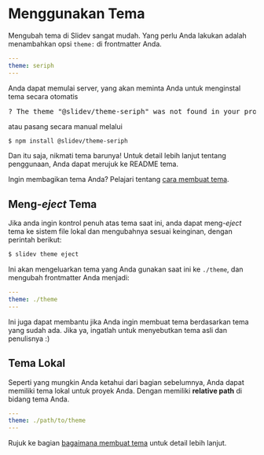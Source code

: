 # Menggunakan Tema

Mengubah tema di Slidev sangat mudah. Yang perlu Anda lakukan adalah menambahkan opsi `theme:` di frontmatter Anda.

```yaml
---
theme: seriph
---
```

Anda dapat memulai server, yang akan meminta Anda untuk menginstal tema secara otomatis

<div class="language-md">
<pre>
<span class="token keyword">?</span> The theme <span class="token string">"@slidev/theme-seriph"</span> was not found in your project, do you want to install it now? › (Y/n)
</pre>
</div>

atau pasang secara manual melalui

```bash
$ npm install @slidev/theme-seriph
```

Dan itu saja, nikmati tema barunya! Untuk detail lebih lanjut tentang penggunaan, Anda dapat merujuk ke README tema.

Ingin membagikan tema Anda? Pelajari tentang [cara membuat tema](/themes/write-a-theme).

## Meng-*eject* Tema

Jika anda ingin kontrol penuh atas tema saat ini, anda dapat meng-*eject* tema ke sistem file lokal dan mengubahnya sesuai keinginan, dengan perintah berikut:

```bash
$ slidev theme eject
```

Ini akan mengeluarkan tema yang Anda gunakan saat ini ke `./theme`, dan mengubah frontmatter Anda menjadi:

```yaml
---
theme: ./theme
---
```

Ini juga dapat membantu jika Anda ingin membuat tema berdasarkan tema yang sudah ada. Jika ya, ingatlah untuk menyebutkan tema asli dan penulisnya :)

## Tema Lokal

Seperti yang mungkin Anda ketahui dari bagian sebelumnya, Anda dapat memiliki tema lokal untuk proyek Anda. Dengan memiliki **relative path** di bidang tema Anda.

```yaml
---
theme: ./path/to/theme
---
```

Rujuk ke bagian [bagaimana membuat tema](/themes/write-a-theme) untuk detail lebih lanjut.
